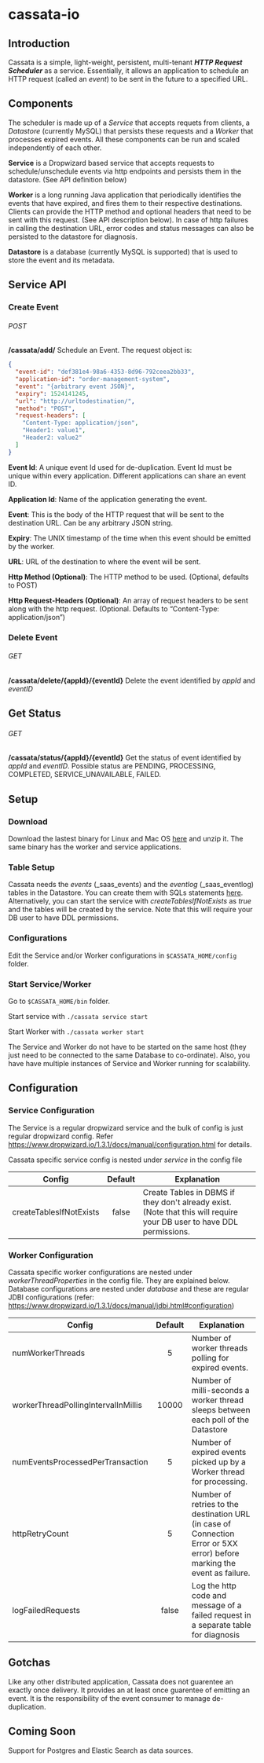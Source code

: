 # cassata-io

## Introduction 
Cassata is a simple, light-weight, persistent, multi-tenant _**HTTP Request Scheduler**_ as a service. Essentially, it allows an application to schedule an HTTP request (called an _event_) to be sent in the future to a specified URL.


## Components 
The scheduler is made up of a _Service_ that accepts requets from clients, a _Datastore_ (currently MySQL) that persists these requests and a _Worker_ that processes expired events. All these components can be run and scaled independently of each other. 

**Service** is a Dropwizard based service that accepts requests to schedule/unschedule events via http endpoints and persists them in the datastore. (See API definition below)

**Worker** is a long running Java application that periodically identifies the events that have expired, and fires them to their respective destinations. Clients can provide the HTTP method and optional headers that need to be sent with this request. (See API description below). In case of http failures in calling the destination URL, error codes and status messages can also be persisted to the datastore for diagnosis. 

**Datastore** is a database (currently MySQL is supported) that is used to store the event and its metadata.

## Service API
### Create Event
###### POST
**/cassata/add/** Schedule an Event. The request object is:

```json
{
  "event-id": "def381e4-98a6-4353-8d96-792ceea2bb33",
  "application-id": "order-management-system",
  "event": "{arbitrary event JSON}",
  "expiry": 1524141245,
  "url": "http://urltodestination/",
  "method": "POST",
  "request-headers": [
    "Content-Type: application/json",
    "Header1: value1",
    "Header2: value2"
  ]
}
```
**Event Id**: A unique event Id used for de-duplication. Event Id must be unique within every application. Different applications can share an event ID.

**Application Id**: Name of the application generating the event.

**Event**: This is the body of the HTTP request that will be sent to the destination URL. Can be any arbitrary JSON string.

**Expiry**: The UNIX timestamp of the time when this event should be emitted by the worker.

**URL**: URL of the destination to where the event will be sent. 

**Http Method (Optional)**: The HTTP method to be used. (Optional, defaults to POST)

**Http Request-Headers (Optional)**: An array of request headers to be sent along with the http request. (Optional. Defaults to “Content-Type: application/json”)

### Delete Event
###### GET
**/cassata/delete/{appId}/{eventId}** Delete the event identified by _appId_ and _eventID_

## Get Status
###### GET
**/cassata/status/{appId}/{eventId}** Get the status of event identified by _appId_ and _eventID_. Possible status are PENDING, PROCESSING, COMPLETED, SERVICE_UNAVAILABLE, FAILED.

## Setup 

### Download
Download the lastest binary for Linux and Mac OS [here](https://github.com/mh2753/cassata-io/releases/download/v1.0/cassata-1.0-bin.tar.gz) and unzip it. The same binary has the worker and service applications.

### Table Setup 
Cassata needs the _events_ (\_saas_events) and the _eventlog_ (\_saas_eventlog) tables in the Datastore. You can create them with SQLs statements [here](https://github.com/mh2753/cassata-io/tree/master/saas/service/src/main/resources/sql).
Alternatively, you can start the service with _createTablesIfNotExists_ as _true_ and the tables will be created by the service. Note that this will require your DB user to have DDL permissions.

### Configurations

Edit the Service and/or Worker configurations in `$CASSATA_HOME/config` folder. 

### Start Service/Worker
Go to `$CASSATA_HOME/bin` folder. 

Start service with `./cassata service start`

Start Worker with `./cassata worker start`

The Service and Worker do not have to be started on the same host (they just need to be connected to the same Database to co-ordinate). Also, you have have multiple instances of Service and Worker running for scalability.

## Configuration 
### Service Configuration

The Service is a regular dropwizard service and the bulk of config is just regular dropwizard config. Refer https://www.dropwizard.io/1.3.1/docs/manual/configuration.html for details. 

Cassata specific service config is nested under _service_ in the config file

| Config        | Default           | Explanation  |
| ------------- |:-------------:| -----|
| createTablesIfNotExists      | false      |   Create Tables in DBMS if they don't already exist. (Note that this will require your DB user to have DDL permissions. |

### Worker Configuration 

Cassata specific worker configurations are nested under _workerThreadProperties_ in the config file. They are explained below. Database configurations are nested under _database_ and these are regular JDBI configurations (refer: https://www.dropwizard.io/1.3.1/docs/manual/jdbi.html#configuration) 

| Config        | Default           | Explanation  |
| ------------- |:-------------:| -----|
| numWorkerThreads      | 5 | Number of worker threads polling for expired events. |
| workerThreadPollingIntervalInMillis      | 10000      |   Number of milli-seconds a worker thread sleeps between each poll of the Datastore  |
| numEventsProcessedPerTransaction      | 5      |   Number of expired events picked up by a Worker thread for processing.  |
| httpRetryCount      | 5      |   Number of retries to the destination URL (in case of Connection Error or 5XX error) before marking the event as failure. |
| logFailedRequests      | false      |   Log the http code and message of a failed request in a separate table for diagnosis |


## Gotchas
Like any other distributed application, Cassata does not guarentee an exactly once delivery. It provides an at least once guarentee of emitting an event.  It is the responsibility of the event consumer to manage de-duplication. 

## Coming Soon 

Support for Postgres and Elastic Search as data sources. 
